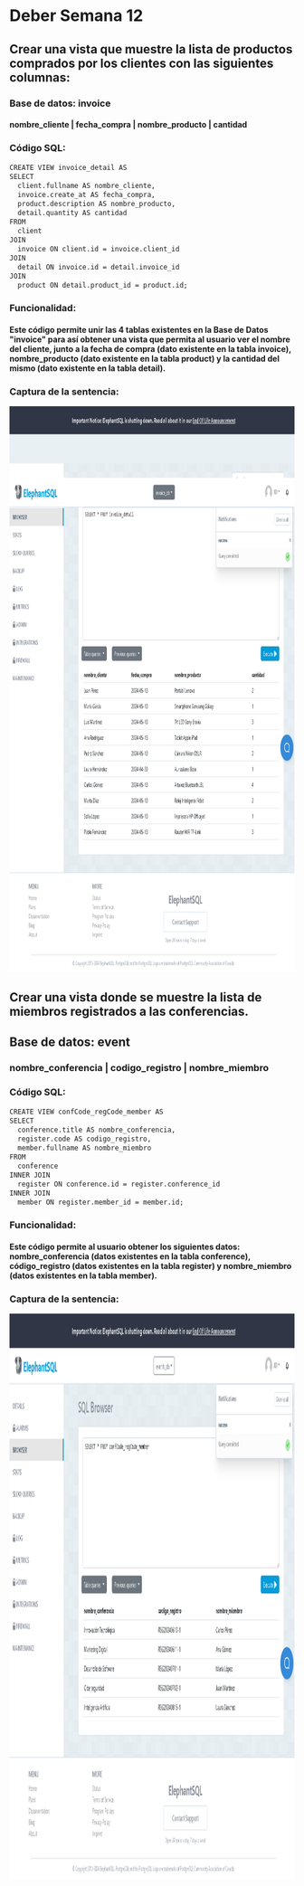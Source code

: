 # Deber Semana 12

## Crear una vista que muestre la lista de productos comprados por los clientes con las siguientes columnas: 
          
### Base de datos: invoice
#### nombre_cliente | fecha_compra | nombre_producto | cantidad

### Código SQL: 

```
CREATE VIEW invoice_detail AS
SELECT
  client.fullname AS nombre_cliente,
  invoice.create_at AS fecha_compra,
  product.description AS nombre_producto,
  detail.quantity AS cantidad
FROM
  client
JOIN
  invoice ON client.id = invoice.client_id
JOIN
  detail ON invoice.id = detail.invoice_id
JOIN
  product ON detail.product_id = product.id;

```

### Funcionalidad:
#### Este código permite unir las 4 tablas existentes en la Base de Datos "invoice" para así obtener una vista que permita al usuario ver el nombre del cliente, junto a la fecha de compra (dato existente en la tabla invoice), nombre_producto (dato existente en la tabla product) y la cantidad del mismo (dato existente en la tabla detail).

### Captura de la sentencia: 

<img src="./Capturas/invoice.png" widht="500px" height="1000px">


## Crear una vista donde se muestre la lista de miembros registrados a las conferencias.
## Base de datos: event
### nombre_conferencia | codigo_registro | nombre_miembro 

### Código SQL:

```
CREATE VIEW confCode_regCode_member AS
SELECT
  conference.title AS nombre_conferencia,
  register.code AS codigo_registro,
  member.fullname AS nombre_miembro
FROM
  conference
INNER JOIN
  register ON conference.id = register.conference_id
INNER JOIN
  member ON register.member_id = member.id;

```

### Funcionalidad: 
#### Este código permite al usuario obtener los siguientes datos: nombre_conferencia (datos existentes en la tabla conference), código_registro (datos existentes en la tabla register) y nombre_miembro (datos existentes en la tabla member).

### Captura de la sentencia: 

<img src="./Capturas/event.png" widht="500px" height="1000px">
